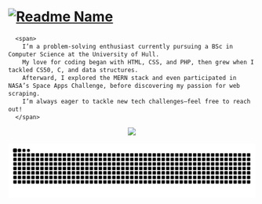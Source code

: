<h1>
  <!-- Typing effect -->
  <a href="https://git.io/typing-svg">
    <img 
      src="https://readme-typing-svg.demolab.com?font=roboto&weight=600&size=30&duration=4000&pause=200&color=FF0000&multiline=true&width=435&height=100&lines=%24+whoami;Roshaan+Ali+Mehar" 
      alt="Readme Name" 
    />
  </a>
</h1>

<!-- Table layout without borders -->

      <span>
        I’m a problem-solving enthusiast currently pursuing a BSc in Computer Science at the University of Hull.                                                  
        My love for coding began with HTML, CSS, and PHP, then grew when I tackled CS50, C, and data structures.                                          
        Afterward, I explored the MERN stack and even participated in NASA’s Space Apps Challenge, before discovering my passion for web scraping.                
        I’m always eager to tackle new tech challenges—feel free to reach out!
      </span>
    
  

<!-- Skill Icons -->
<p align="center">
  <a href="https://skillicons.dev">
    <img src="https://skillicons.dev/icons?i=angular,aws,bootstrap,c,cpp,docker,express,fastapi,flutter,git,github,html,js,kali,linux,materialui,mongodb,mysql,nextjs,nodejs,npm,php,postman,py,react,sqlite,selenium,tailwind,ts,vercel" />
  </a>
</p>

<!-- Snake Animation -->
<picture>
  <source media="(prefers-color-scheme: dark)" srcset="https://raw.githubusercontent.com/roshaanmehar/roshaanmehar/output/github-snake-dark.svg" />
  <source media="(prefers-color-scheme: light)" srcset="https://raw.githubusercontent.com/roshaanmehar/roshaanmehar/output/github-snake.svg" />
  <img alt="github-snake" src="https://raw.githubusercontent.com/roshaanmehar/roshaanmehar/output/github-snake.svg" />
</picture>
